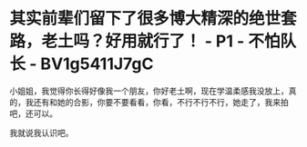 # 其实前辈们留下了很多博大精深的绝世套路，老土吗？好用就行了！ - P1 - 不怕队长 - BV1g5411J7gC

小姐姐，我觉得你长得好像我一个朋友，你好老土啊，现在学温柔感我没放上，真的，我还有和她的合影，你要不要看看，你看，不行不行不行，她走了，我来拍吧，还可以。

我就说我认识吧。